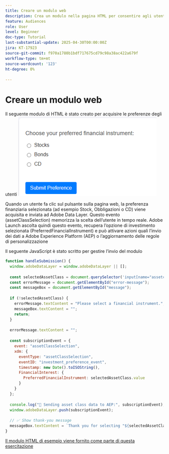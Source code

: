 ```yaml
---
title: Creare un modulo web
description: Crea un modulo nella pagina HTML per consentire agli utenti di selezionare le preferenze di investimento
feature: Audiences
role: User
level: Beginner
doc-type: Tutorial
last-substantial-update: 2025-04-30T00:00:00Z
jira: KT-17923
source-git-commit: f970a1780b1bdf717675cd79c98a38ac422a679f
workflow-type: tm+mt
source-wordcount: '123'
ht-degree: 0%

---
```


# Creare un modulo web

Il seguente modulo di HTML è stato creato per acquisire le preferenze degli utenti
![html-form](assets/web-form.png)

Quando un utente fa clic sul pulsante sulla pagina web, la preferenza finanziaria selezionata (ad esempio Stock, Obbligazioni o CD) viene acquisita e inviata ad Adobe Data Layer. Questo evento (assetClassSelection) memorizza la scelta dell’utente in tempo reale. Adobe Launch ascolta quindi questo evento, recupera l’opzione di investimento selezionata (PreferredFinancialInstrument) e può attivare azioni quali l’invio dei dati a Adobe Experience Platform (AEP) o l’aggiornamento delle regole di personalizzazione

Il seguente JavaScript è stato scritto per gestire l’invio del modulo

```javascript
function handleSubmission() {
  window.adobeDataLayer = window.adobeDataLayer || [];

  const selectedAssetClass = document.querySelector('input[name="assetclass"]:checked');
  const errorMessage = document.getElementById("error-message");
  const messageBox = document.getElementById("message");

  if (!selectedAssetClass) {
    errorMessage.textContent = "Please select a financial instrument.";
    messageBox.textContent = "";
    return;
  }

  errorMessage.textContent = "";

  const subscriptionEvent = {
    event: "assetClassSelection",
    xdm: {
      eventType: "assetClassSelection",
      eventID: "investment_preference_event",
      timestamp: new Date().toISOString(),
      FinancialInterest: {
        PreferredFinancialInstrument: selectedAssetClass.value
      }
    }
  };

  console.log("📩 Sending asset class data to AEP:", subscriptionEvent);
  window.adobeDataLayer.push(subscriptionEvent);

  // ✅ Show thank-you message
  messageBox.textContent = `Thank you for selecting "${selectedAssetClass.value}". We'll use this to personalize your experience.`;
}
```

[Il modulo HTML di esempio viene fornito come parte di questa esercitazione](assets/webform.zip)
